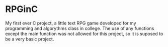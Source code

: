 # RPGinC
My first ever C project, a little text RPG game developed for my programming and algorythms class in college. The use of any functions except the main function was not allowed for this project, so it is suposed to be a very basic project.
